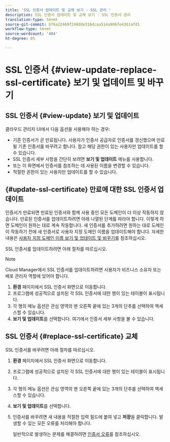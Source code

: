 ```yaml
---
title: 'SSL 인증서 업데이트 및 교체 보기 - SSL 관리 '
description: SSL 인증서 업데이트 및 교체 보기 - SSL 인증서 관리
translation-type: tm+mt
source-git-commit: b76a22469f248dde316dcaa514a906fe4361afd1
workflow-type: tm+mt
source-wordcount: '404'
ht-degree: 0%

---
```



# SSL 인증서 {#view-update-replace-ssl-certificate} 보기 및 업데이트 및 바꾸기

## SSL 인증서 {#view-update} 보기 및 업데이트

클라우드 관리자 UI에서 다음 옵션을 사용해야 하는 경우:

* 기존 인증서가 곧 만료됩니다. 사용자가 인증서 공급자로 인증서를 갱신했으며 만료될 기존 인증서를 바꾸려고 합니다. 참고 해당 권한이 있는 사용자만 업데이트를 할 수 있습니다.
* SSL 인증서 세부 사항을 간단히 보려면 **보기 및 업데이트** 메뉴를 사용합니다.
* 또는 이 화면에서 인증서를 참조하는 데 사용된 이름을 변경할 수 있습니다.
* 적절한 권한이 있는 사용자만 업데이트를 할 수 있습니다.


## {#update-ssl-certificate} 만료에 대한 SSL 인증서 업데이트

인증서가 만료되면 만료된 인증서와 함께 사용 중인 모든 도메인이 더 이상 작동하지 않습니다. 만료된 인증서를 업데이트하려면 아래 나열된 단계를 따라야 합니다. 이렇게 하면 도메인이 원하는 대로 계속 작동합니다. 새 인증서를 추가하려면 원하는 대로 도메인이 작동하기 전에 새 인증서로 사용자 지정 도메인 이름을 업데이트해야 합니다. 자세한 내용은 [사용자 지정 도메인 이름 보기 및 업데이트 및 바꾸기](/help/implementing/cloud-manager/custom-domain-names/view-update-replace-custom-domain-name.md)를 참조하십시오.

SSL 인증서를 업데이트하려면 아래 절차를 따르십시오.

>[!NOTE]
>Cloud Manager에서 SSL 인증서를 업데이트하려면 사용자가 비즈니스 소유자 또는 배포 관리자 역할에 있어야 합니다.

1. **환경** 페이지에서 SSL 인증서 화면으로 이동합니다.
1. 프로그램에 성공적으로 설치된 각 SSL 인증서에 대한 행이 있는 테이블이 표시됩니다.
1. 각 행의 메뉴 옵션은 관심 영역의 맨 오른쪽 끝에 있는 3개의 단추를 선택하여 액세스할 수 있습니다.
1. **보기 및 업데이트**&#x200B;를 선택합니다. 여기에서 인증서 세부 사항을 볼 수 있습니다.

## SSL 인증서 {#replace-ssl-certificate} 교체

SSL 인증서를 바꾸려면 아래 절차를 따르십시오.

1. **환경** 페이지에서 SSL 인증서 화면으로 이동합니다.
1. 프로그램에 성공적으로 설치된 각 SSL 인증서에 대한 행이 있는 테이블이 표시됩니다.
1. 각 행의 메뉴 옵션은 관심 영역의 맨 오른쪽 끝에 있는 3개의 단추를 선택하여 액세스할 수 있습니다.
1. **보기 및 업데이트**&#x200B;를 선택합니다.
1. 인증서를 바꾸려면 새 내용을 적절한 입력 필드에 붙여 넣고 **저장**&#x200B;을 클릭합니다. 발생할 수 있는 모든 오류를 처리해야 합니다.

   일반적으로 발생하는 문제를 해결하려면 [인증서 오류](/help/implementing/cloud-manager/managing-ssl-certifications/add-ssl-certificate.md#certificate-error)를 참조하십시오.